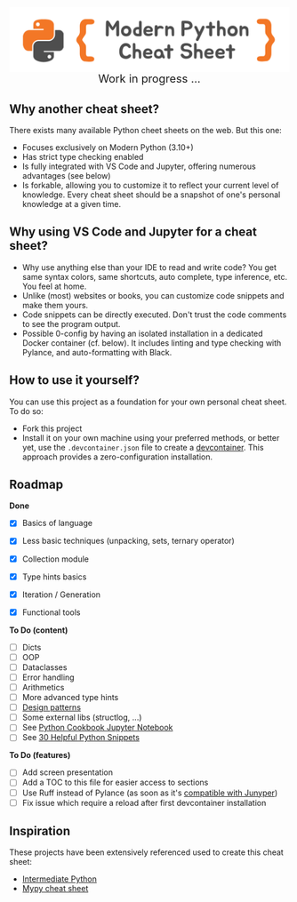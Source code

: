 <img src="https://github.com/ddahan/modern-python-cheat-sheet/blob/main/resources/logo/logo.png?raw=true"
     alt="Logo"
     style="float: left; margin-right: 10px;" 
     />


<p style="text-align: center; font-size: 20px">
Work in progress ...
</p>

## Why another cheat sheet?

There exists many available Python cheet sheets on the web. But this one:
- Focuses exclusively on Modern Python (3.10+)
- Has strict type checking enabled
- Is fully integrated with VS Code and Jupyter, offering numerous advantages (see below)
- Is forkable, allowing you to customize it to reflect your current level of knowledge. Every cheat sheet should be a snapshot of one's personal knowledge at a given time.

## Why using VS Code and Jupyter for a cheat sheet?

- Why use anything else than your IDE to read and write code? You get same syntax colors, same shortcuts, auto complete, type inference, etc. You feel at home.
- Unlike (most) websites or books, you can customize code snippets and make them yours.
- Code snippets can be directly executed. Don't trust the code comments to see the program output.
- Possible 0-config by having an isolated installation in a dedicated Docker container (cf. below). It includes linting and type checking with Pylance, and auto-formatting with Black.


## How to use it yourself?
You can use this project as a foundation for your own personal cheat sheet. To do so:

- Fork this project
- Install it on your own machine using your preferred methods, or better yet, use the `.devcontainer.json` file to create a [devcontainer](https://code.visualstudio.com/docs/devcontainers/containers). This approach provides a zero-configuration installation.

## Roadmap

**Done**
- [x] Basics of language
- [x] Less basic techniques (unpacking, sets, ternary operator)
- [x] Collection module
- [x] Type hints basics
- [x] Iteration / Generation
- [x] Functional tools


**To Do (content)**
- [ ] Dicts
- [ ] OOP
- [ ] Dataclasses
- [ ] Error handling
- [ ] Arithmetics
- [ ] More advanced type hints
- [ ] [Design patterns](https://refactoring.guru/design-patterns/catalog)
- [ ] Some external libs (structlog, ...)
- [ ] See [Python Cookbook Jupyter Notebook](https://github.com/acheamponge/Python-Cookbook-3rd-edition-JupyterNotebook-Code)
- [ ] See [30 Helpful Python Snippets](https://towardsdatascience.com/30-helpful-python-snippets-that-you-can-learn-in-30-seconds-or-less-69bb49204172)

**To Do (features)**
- [ ] Add screen presentation
- [ ] Add a TOC to this file for easier access to sections
- [ ] Use Ruff instead of Pylance (as soon as it's [compatible with Junyper](https://github.com/astral-sh/ruff/issues/5188))
- [ ] Fix issue which require a reload after first devcontainer installation

## Inspiration

These projects have been extensively referenced used to create this cheat sheet:

- [Intermediate Python](https://book.pythontips.com/en/latest/)
- [Mypy cheat sheet](https://mypy.readthedocs.io/en/stable/cheat_sheet_py3.html)

